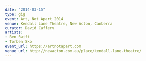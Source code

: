 ```yaml
---
date: "2014-03-15"
type: gig
event: Art, Not Apart 2014
venue: Kendall Lane Theatre, New Acton, Canberra
curator: David Caffery
artists:
- Ben Swift
- Torben Sko
event_url: https://artnotapart.com
venue_url: http://newacton.com.au/place/kendall-lane-theatre/
---
```


